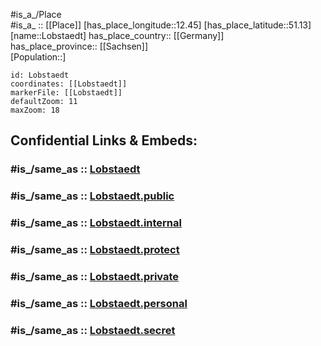 ﻿---
confidential: public
isDeleted: false
location:
- 51.13
- 12.45
mapmarker: city
mapzoom:
- 7
- 12
SpocWebEntityId: 32060
tags:
- geo/City
type: City
---

#is_a_/Place  
#is_a_ :: [[Place]] 
[has_place_longitude::12.45] 
[has_place_latitude::51.13] 
[name::Lobstaedt] 
has_place_country:: [[Germany]]  
has_place_province:: [[Sachsen]]  
[Population::] 



```leaflet
id: Lobstaedt
coordinates: [[Lobstaedt]] 
markerFile: [[Lobstaedt]] 
defaultZoom: 11 
maxZoom: 18
```


## Confidential Links & Embeds: 

### #is_/same_as :: [Lobstaedt](/_Standards/Earth/Continent/Europe/Europe~Central/Germany/Germany~East/Sachsen/counties~Sachsen/Leipzig/cities~Leipzig/Neukieritzsch/City/Lobstaedt.md) 

### #is_/same_as :: [Lobstaedt.public](/_public/Earth/Continent/Europe/Europe~Central/Germany/Germany~East/Sachsen/counties~Sachsen/Leipzig/cities~Leipzig/Neukieritzsch/City/Lobstaedt.public.md) 

### #is_/same_as :: [Lobstaedt.internal](/_internal/Earth/Continent/Europe/Europe~Central/Germany/Germany~East/Sachsen/counties~Sachsen/Leipzig/cities~Leipzig/Neukieritzsch/City/Lobstaedt.internal.md) 

### #is_/same_as :: [Lobstaedt.protect](/_protect/Earth/Continent/Europe/Europe~Central/Germany/Germany~East/Sachsen/counties~Sachsen/Leipzig/cities~Leipzig/Neukieritzsch/City/Lobstaedt.protect.md) 

### #is_/same_as :: [Lobstaedt.private](/_private/Earth/Continent/Europe/Europe~Central/Germany/Germany~East/Sachsen/counties~Sachsen/Leipzig/cities~Leipzig/Neukieritzsch/City/Lobstaedt.private.md) 

### #is_/same_as :: [Lobstaedt.personal](/_personal/Earth/Continent/Europe/Europe~Central/Germany/Germany~East/Sachsen/counties~Sachsen/Leipzig/cities~Leipzig/Neukieritzsch/City/Lobstaedt.personal.md) 

### #is_/same_as :: [Lobstaedt.secret](/_secret/Earth/Continent/Europe/Europe~Central/Germany/Germany~East/Sachsen/counties~Sachsen/Leipzig/cities~Leipzig/Neukieritzsch/City/Lobstaedt.secret.md)

